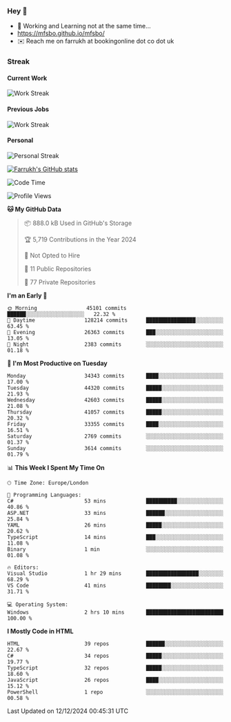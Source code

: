 ### Hey 👋

- 🏃 Working and Learning not at the same time...
- https://mfsbo.github.io/mfsbo/
- ✉️ Reach me on farrukh at bookingonline dot co dot uk

### Streak
#### Current Work
![Work Streak](https://streak-stats.demolab.com/?user=mfsbo)
#### Previous Jobs
![Work Streak](https://streak-stats.demolab.com/?user=farrukhcw)
#### Personal
![Personal Streak](https://streak-stats.demolab.com/?user=farrukhsubhani)

[![Farrukh's GitHub stats](https://github-readme-stats.vercel.app/api?username=mfsbo&hide=stars&count_private=true)](https://github.com/mfsbo/)

<!--START_SECTION:waka-->
![Code Time](http://img.shields.io/badge/Code%20Time-890%20hrs%2013%20mins-blue)

![Profile Views](http://img.shields.io/badge/Profile%20Views-0-blue)

**🐱 My GitHub Data** 

> 📦 888.0 kB Used in GitHub's Storage 
 > 
> 🏆 5,719 Contributions in the Year 2024
 > 
> 🚫 Not Opted to Hire
 > 
> 📜 11 Public Repositories 
 > 
> 🔑 77 Private Repositories 
 > 
**I'm an Early 🐤** 

```text
🌞 Morning                45101 commits       ██████░░░░░░░░░░░░░░░░░░░   22.32 % 
🌆 Daytime                128214 commits      ████████████████░░░░░░░░░   63.45 % 
🌃 Evening                26363 commits       ███░░░░░░░░░░░░░░░░░░░░░░   13.05 % 
🌙 Night                  2383 commits        ░░░░░░░░░░░░░░░░░░░░░░░░░   01.18 % 
```
📅 **I'm Most Productive on Tuesday** 

```text
Monday                   34343 commits       ████░░░░░░░░░░░░░░░░░░░░░   17.00 % 
Tuesday                  44320 commits       █████░░░░░░░░░░░░░░░░░░░░   21.93 % 
Wednesday                42603 commits       █████░░░░░░░░░░░░░░░░░░░░   21.08 % 
Thursday                 41057 commits       █████░░░░░░░░░░░░░░░░░░░░   20.32 % 
Friday                   33355 commits       ████░░░░░░░░░░░░░░░░░░░░░   16.51 % 
Saturday                 2769 commits        ░░░░░░░░░░░░░░░░░░░░░░░░░   01.37 % 
Sunday                   3614 commits        ░░░░░░░░░░░░░░░░░░░░░░░░░   01.79 % 
```


📊 **This Week I Spent My Time On** 

```text
🕑︎ Time Zone: Europe/London

💬 Programming Languages: 
C#                       53 mins             ██████████░░░░░░░░░░░░░░░   40.86 % 
ASP.NET                  33 mins             ██████░░░░░░░░░░░░░░░░░░░   25.84 % 
YAML                     26 mins             █████░░░░░░░░░░░░░░░░░░░░   20.62 % 
TypeScript               14 mins             ███░░░░░░░░░░░░░░░░░░░░░░   11.08 % 
Binary                   1 min               ░░░░░░░░░░░░░░░░░░░░░░░░░   01.08 % 

🔥 Editors: 
Visual Studio            1 hr 29 mins        █████████████████░░░░░░░░   68.29 % 
VS Code                  41 mins             ████████░░░░░░░░░░░░░░░░░   31.71 % 

💻 Operating System: 
Windows                  2 hrs 10 mins       █████████████████████████   100.00 % 
```

**I Mostly Code in HTML** 

```text
HTML                     39 repos            ██████░░░░░░░░░░░░░░░░░░░   22.67 % 
C#                       34 repos            █████░░░░░░░░░░░░░░░░░░░░   19.77 % 
TypeScript               32 repos            █████░░░░░░░░░░░░░░░░░░░░   18.60 % 
JavaScript               26 repos            ████░░░░░░░░░░░░░░░░░░░░░   15.12 % 
PowerShell               1 repo              ░░░░░░░░░░░░░░░░░░░░░░░░░   00.58 % 
```




 Last Updated on 12/12/2024 00:45:31 UTC
<!--END_SECTION:waka-->
<!--
**mfsbo/mfsbo** is a ✨ _special_ ✨ repository because its `README.md` (this file) appears on your GitHub profile.

Here are some ideas to get you started:

- 🔭 I’m currently working on ...
- 🌱 I’m currently learning ...
- 👯 I’m looking to collaborate on ...
- 🤔 I’m looking for help with ...
- 💬 Ask me about ...
- 📫 How to reach me: ...
- 😄 Pronouns: ...
- ⚡ Fun fact: ...
-->
